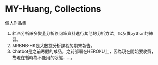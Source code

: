# MY-Huang, Collections
個人作品集
1. 紅酒分析係多變量分析後同筆資料進行其他的分析方法，以及做python的練習。
2. AIRBNB-HK是大數據分析課程的期末報告。
3. Chatbot是之前寒假的成品，之前部署在HEROKU上，因為現在開始要收費，故現在暫時為不能用的狀態......。
